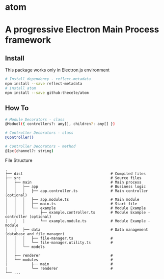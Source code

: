 # atom

# A progressive Electron Main Process framework

## Install

This package works only in Electron.js environment

```bash
# Install dependency - reflect-metadata
npm install --save reflect-metadata
# install atom
npm install --save github:thecele/atom
```

## How To
```bash
# Module Decorators - class
@Moduel({ controllers?: any[], children?: any[] })

# Controller Decorators - class
@Controller()

# Controller Decorators - method
@Ipc(channel?: string)
```

File Structure

    .
    ├── dist                                        # Compiled files
    ├── src                                         # Source files
    │   ├── main                                    # Main process
    │   │   ├── app                                 # Business logic
    │   │   │   ├── app.controller.ts               # Main controller (optional)
    │   │   │   ├── app.module.ts                   # Main module 
    │   │   │   ├── main.ts                         # Start file
    │   │   │   └── example                         # Module Example
    │   │   │       ├── example.controller.ts       # Module Example - controller (optional)
    │   │   │       └── example.module.ts           # Module Example - module
    │   │   ├── data                                # Data management (database and file manager)
    │   │   │   ├── file-manager.ts                 # 
    │   │   │   └── file-manager.utility.ts         # 
    │   │   └── models
    │   │
    │   ├── renderer                                # 
    │   └── modules                                 # 
    |           ├── main                            # 
    |           └── renderer                        # 
    └── ...

